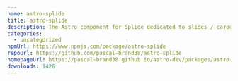 ```yaml
---
name: astro-splide
title: astro-splide
description: The Astro component for Splide dedicated to slides / carousel / photo swiper.
categories:
  - uncategorized
npmUrl: https://www.npmjs.com/package/astro-splide
repoUrl: https://github.com/pascal-brand38/astro-splide
homepageUrl: https://pascal-brand38.github.io/astro-dev/packages/astro-splide
downloads: 1426
---
```

